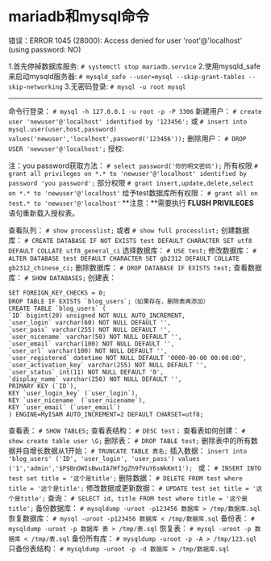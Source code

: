 mariadb和mysql命令
==

错误：ERROR 1045 (28000): Access denied for user 'root'@'localhost' (using password: NO)

1.首先停掉数据库服务:
`# systemctl stop mariadb.service`
2.使用mysqld_safe来启动mysqld服务器:
`# mysqld_safe --user=mysql --skip-grant-tables --skip-networking`
3.无密码登录:
`# mysql -u root mysql`

* * *

命令行登录：
`# mysql -h 127.0.0.1 -u root -p -P 3306`
新建用户：
`# create user 'newuser'@'localhost' identified by '123456';`
或
`# insert into mysql.user(user,host,password) values('newuser','localhost',password('123456'));`
删除用户：
`# DROP USER 'newuser'@'localhost';`
授权:

注：you password获取方法：
`# select password('你的明文密码');`
所有权限
`# grant all privileges on *.* to 'newuser'@'localhost' identified by password 'you password';`
部分权限
`# grant insert,update,delete,select on *.* to 'newuser'@'localhost'`
给予test数据库所有权限：
`# grant all on test.* to 'newuser'@'localhost'`
**注意：**需要执行 **FLUSH PRIVILEGES** 语句重新载入授权表。

查看队列：
`# show processlist;`
或者
`# show full processlist;`
创建数据库：
`# CREATE DATABASE IF NOT EXISTS test DEFAULT CHARACTER SET utf8 DEFAULT COLLATE utf8_general_ci`
选择数据库：
`# USE test;`
修改数据库：
`# ALTER DATABASE test DEFAULT CHARACTER SET gb2312 DEFAULT COLLATE gb2312_chinese_ci;`
删除数据库：
`# DROP DATABASE IF EXISTS test;`
查看数据库：
`# SHOW DATABASES;`
创建表：

    SET FOREIGN_KEY_CHECKS = 0;
    DROP TABLE IF EXISTS `blog_users`;（如果存在，删除表再添加）
    CREATE TABLE `blog_users` (
    `ID` bigint(20) unsigned NOT NULL AUTO_INCREMENT,
    `user_login` varchar(60) NOT NULL DEFAULT '',
    `user_pass` varchar(255) NOT NULL DEFAULT '',
    `user_nicename` varchar(50) NOT NULL DEFAULT '',
    `user_email` varchar(100) NOT NULL DEFAULT '',
    `user_url` varchar(100) NOT NULL DEFAULT '',
    `user_registered` datetime NOT NULL DEFAULT '0000-00-00 00:00:00',
    `user_activation_key` varchar(255) NOT NULL DEFAULT '',
    `user_status` int(11) NOT NULL DEFAULT '0',
    `display_name` varchar(250) NOT NULL DEFAULT '',
    PRIMARY KEY (`ID`),
    KEY `user_login_key` (`user_login`),
    KEY `user_nicename` (`user_nicename`),
    KEY `user_email` (`user_email`)
    ) ENGINE=MyISAM AUTO_INCREMENT=2 DEFAULT CHARSET=utf8;

查看表：
`# SHOW TABLES;`
查看表结构：
`# DESC test；`
查看表如何创建：
`# show create table user \G;`
删除表：
`# DROP TABLE test;`
删除表中的所有数据并自增长数据从1开始：
`# TRUNCATE TABLE 表名;`
插入数据：
`insert into 'blog_users' ('ID', 'user_login', 'user_pass') values ('1','admin','$P$BnOWIsBwuIA7Hf3gZh9fVuY6sWkKmt1'); `
或：
`# INSERT INTO test set title = '这个是title';`
删除数据：
`# DELETE FROM test where title = '这个是title';`
修改数据或更新数据：
`# UPDATE test set title = '这个是title';`
查询：
`# SELECT id, title FROM test where title = '这个是title';`
备份数据库：
`# mysqldump -uroot -p123456 数据库 > /tmp/数据库.sql`
恢复数据库：
`# mysql -uroot -p123456 数据库 < /tmp/数据库.sql`
备份表：
`# mysqldump -uroot -p 数据库 表 > /tmp/表.sql`
恢复表：
`# mysql -uroot -p 数据库 < /tmp/表.sql`
备份所有库：
`# mysqldump -uroot -p -A > /tmp/123.sql`
只备份表结构：
`# mysqldump -uroot -p -d 数据库 > /tmp/数据库.sql`